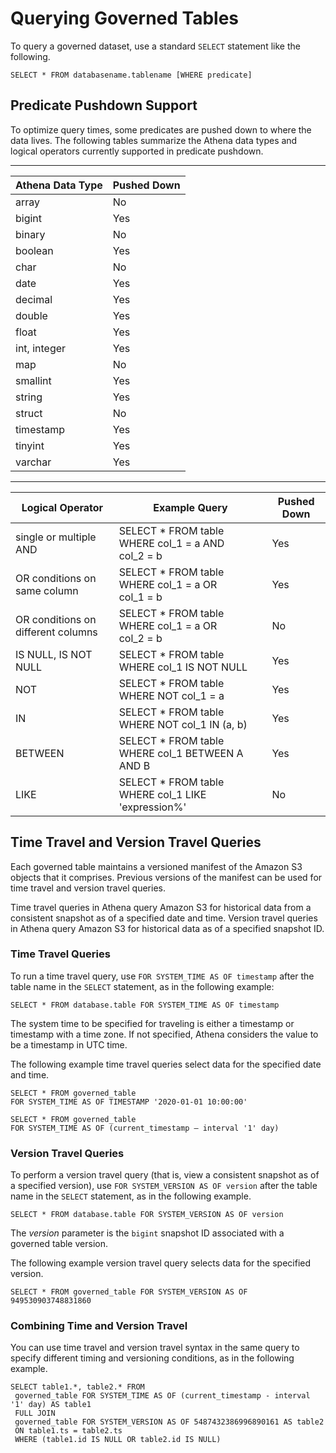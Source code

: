 # Querying Governed Tables<a name="lf-governed-tables-querying"></a>

To query a governed dataset, use a standard `SELECT` statement like the following\.

```
SELECT * FROM databasename.tablename [WHERE predicate]
```

## Predicate Pushdown Support<a name="lf-governed-tables-querying-predicate-pushdown"></a>

To optimize query times, some predicates are pushed down to where the data lives\. The following tables summarize the Athena data types and logical operators currently supported in predicate pushdown\.


****  

| Athena Data Type | Pushed Down | 
| --- | --- | 
| array | No | 
| bigint | Yes | 
| binary | No | 
| boolean | Yes | 
| char | No | 
| date | Yes | 
| decimal | Yes | 
| double | Yes | 
| float | Yes | 
| int, integer | Yes | 
| map | No | 
| smallint | Yes | 
| string | Yes | 
| struct | No | 
| timestamp | Yes | 
| tinyint | Yes | 
| varchar | Yes | 


****  

| Logical Operator | Example Query | Pushed Down | 
| --- | --- | --- | 
| single or multiple AND | SELECT \* FROM table WHERE col\_1 = a AND col\_2 = b | Yes | 
| OR conditions on same column | SELECT \* FROM table WHERE col\_1 = a OR col\_1 = b | Yes | 
| OR conditions on different columns | SELECT \* FROM table WHERE col\_1 = a OR col\_2 = b | No | 
| IS NULL, IS NOT NULL | SELECT \* FROM table WHERE col\_1 IS NOT NULL | Yes | 
| NOT | SELECT \* FROM table WHERE NOT col\_1 = a | Yes | 
| IN | SELECT \* FROM table WHERE NOT col\_1 IN \(a, b\) | Yes | 
| BETWEEN | SELECT \* FROM table WHERE col\_1 BETWEEN A AND B | Yes | 
| LIKE | SELECT \* FROM table WHERE col\_1 LIKE 'expression%' | No | 

## Time Travel and Version Travel Queries<a name="lf-governed-tables-time-travel-and-version-travel-queries"></a>

Each governed table maintains a versioned manifest of the Amazon S3 objects that it comprises\. Previous versions of the manifest can be used for time travel and version travel queries\.

Time travel queries in Athena query Amazon S3 for historical data from a consistent snapshot as of a specified date and time\. Version travel queries in Athena query Amazon S3 for historical data as of a specified snapshot ID\.

### Time Travel Queries<a name="lf-governed-tables-example-syntax-time-travel"></a>

To run a time travel query, use `FOR SYSTEM_TIME AS OF timestamp` after the table name in the `SELECT` statement, as in the following example:

```
SELECT * FROM database.table FOR SYSTEM_TIME AS OF timestamp
```

The system time to be specified for traveling is either a timestamp or timestamp with a time zone\. If not specified, Athena considers the value to be a timestamp in UTC time\. 

The following example time travel queries select data for the specified date and time\.

```
SELECT * FROM governed_table 
FOR SYSTEM_TIME AS OF TIMESTAMP '2020-01-01 10:00:00'
```

```
SELECT * FROM governed_table 
FOR SYSTEM_TIME AS OF (current_timestamp – interval '1' day)
```

### Version Travel Queries<a name="lf-governed-tables-example-syntax-version-travel"></a>

To perform a version travel query \(that is, view a consistent snapshot as of a specified version\), use `FOR SYSTEM_VERSION AS OF version` after the table name in the `SELECT` statement, as in the following example\. 

```
SELECT * FROM database.table FOR SYSTEM_VERSION AS OF version
```

The *version* parameter is the `bigint` snapshot ID associated with a governed table version\.

The following example version travel query selects data for the specified version\.

```
SELECT * FROM governed_table FOR SYSTEM_VERSION AS OF 949530903748831860
```

### Combining Time and Version Travel<a name="lf-governed-tables-combining-time-and-version-travel"></a>

You can use time travel and version travel syntax in the same query to specify different timing and versioning conditions, as in the following example\.

```
SELECT table1.*, table2.* FROM 
 governed_table FOR SYSTEM_TIME AS OF (current_timestamp - interval '1' day) AS table1 
 FULL JOIN 
 governed_table FOR SYSTEM_VERSION AS OF 5487432386996890161 AS table2 
 ON table1.ts = table2.ts 
 WHERE (table1.id IS NULL OR table2.id IS NULL)
```